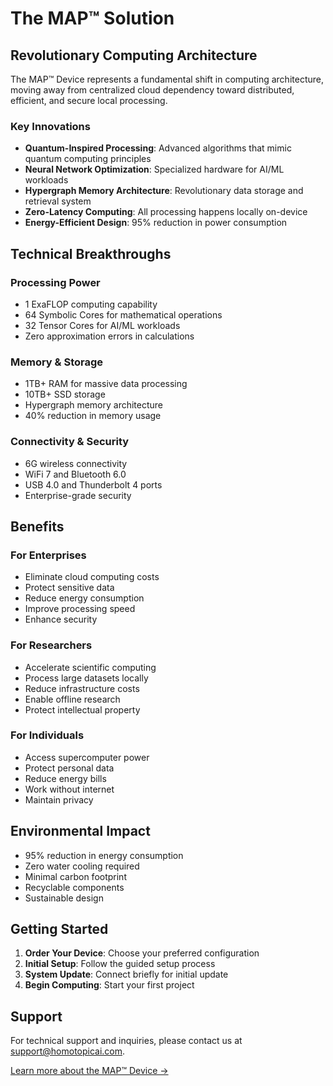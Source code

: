 # The MAP™ Solution

## Revolutionary Computing Architecture

The MAP™ Device represents a fundamental shift in computing architecture, moving away from centralized cloud dependency toward distributed, efficient, and secure local processing.

### Key Innovations

- **Quantum-Inspired Processing**: Advanced algorithms that mimic quantum computing principles
- **Neural Network Optimization**: Specialized hardware for AI/ML workloads
- **Hypergraph Memory Architecture**: Revolutionary data storage and retrieval system
- **Zero-Latency Computing**: All processing happens locally on-device
- **Energy-Efficient Design**: 95% reduction in power consumption

## Technical Breakthroughs

### Processing Power
- 1 ExaFLOP computing capability
- 64 Symbolic Cores for mathematical operations
- 32 Tensor Cores for AI/ML workloads
- Zero approximation errors in calculations

### Memory & Storage
- 1TB+ RAM for massive data processing
- 10TB+ SSD storage
- Hypergraph memory architecture
- 40% reduction in memory usage

### Connectivity & Security
- 6G wireless connectivity
- WiFi 7 and Bluetooth 6.0
- USB 4.0 and Thunderbolt 4 ports
- Enterprise-grade security

## Benefits

### For Enterprises
- Eliminate cloud computing costs
- Protect sensitive data
- Reduce energy consumption
- Improve processing speed
- Enhance security

### For Researchers
- Accelerate scientific computing
- Process large datasets locally
- Reduce infrastructure costs
- Enable offline research
- Protect intellectual property

### For Individuals
- Access supercomputer power
- Protect personal data
- Reduce energy bills
- Work without internet
- Maintain privacy

## Environmental Impact

- 95% reduction in energy consumption
- Zero water cooling required
- Minimal carbon footprint
- Recyclable components
- Sustainable design

## Getting Started

1. **Order Your Device**: Choose your preferred configuration
2. **Initial Setup**: Follow the guided setup process
3. **System Update**: Connect briefly for initial update
4. **Begin Computing**: Start your first project

## Support

For technical support and inquiries, please contact us at support@homotopicai.com.

[Learn more about the MAP™ Device →](product/overview.md)
